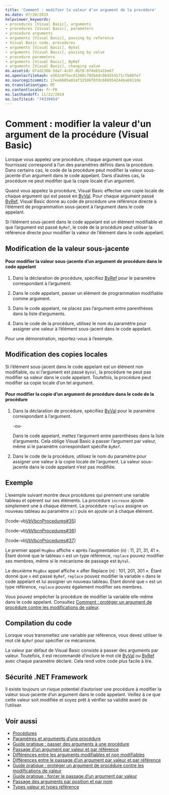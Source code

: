 ```yaml
---
title: 'Comment : modifier la valeur d’un argument de la procédure'
ms.date: 07/20/2015
helpviewer_keywords:
- procedures [Visual Basic], arguments
- procedures [Visual Basic], parameters
- procedure arguments
- arguments [Visual Basic], passing by reference
- Visual Basic code, procedures
- arguments [Visual Basic], ByVal
- arguments [Visual Basic], passing by value
- procedure parameters
- arguments [Visual Basic], ByRef
- arguments [Visual Basic], changing value
ms.assetid: 6fad2368-5da7-4c07-8bf8-0f4e65a1be67
ms.openlocfilehash: e562c0f5ec01380c792b4dc064554171cfb007e7
ms.sourcegitcommit: 17ee6605e01ef32506f8fdc686954244ba6911de
ms.translationtype: MT
ms.contentlocale: fr-FR
ms.lasthandoff: 11/22/2019
ms.locfileid: "74339954"
---
```

# <a name="how-to-change-the-value-of-a-procedure-argument-visual-basic"></a>Comment : modifier la valeur d'un argument de la procédure (Visual Basic)
Lorsque vous appelez une procédure, chaque argument que vous fournissez correspond à l’un des paramètres définis dans la procédure. Dans certains cas, le code de la procédure peut modifier la valeur sous-jacente d’un argument dans le code appelant. Dans d’autres cas, la procédure ne peut modifier que la copie locale d’un argument.  
  
 Quand vous appelez la procédure, Visual Basic effectue une copie locale de chaque argument qui est passé en [ByVal](../../../../visual-basic/language-reference/modifiers/byval.md). Pour chaque argument passé [ByRef](../../../../visual-basic/language-reference/modifiers/byref.md), Visual Basic donne au code de procédure une référence directe à l’élément de programmation sous-jacent à l’argument dans le code appelant.  
  
 Si l’élément sous-jacent dans le code appelant est un élément modifiable et que l’argument est passé `ByRef`, le code de la procédure peut utiliser la référence directe pour modifier la valeur de l’élément dans le code appelant.  
  
## <a name="changing-the-underlying-value"></a>Modification de la valeur sous-jacente  
  
#### <a name="to-change-the-underlying-value-of-a-procedure-argument-in-the-calling-code"></a>Pour modifier la valeur sous-jacente d’un argument de procédure dans le code appelant  
  
1. Dans la déclaration de procédure, spécifiez [ByRef](../../../../visual-basic/language-reference/modifiers/byref.md) pour le paramètre correspondant à l’argument.  
  
2. Dans le code appelant, passer un élément de programmation modifiable comme argument.  
  
3. Dans le code appelant, ne placez pas l’argument entre parenthèses dans la liste d’arguments.  
  
4. Dans le code de la procédure, utilisez le nom du paramètre pour assigner une valeur à l’élément sous-jacent dans le code appelant.  
  
 Pour une démonstration, reportez-vous à l’exemple.  
  
## <a name="changing-local-copies"></a>Modification des copies locales  
 Si l’élément sous-jacent dans le code appelant est un élément non modifiable, ou si l’argument est passé `ByVal`, la procédure ne peut pas modifier sa valeur dans le code appelant. Toutefois, la procédure peut modifier sa copie locale d’un tel argument.  
  
#### <a name="to-change-the-copy-of-a-procedure-argument-in-the-procedure-code"></a>Pour modifier la copie d’un argument de procédure dans le code de la procédure  
  
1. Dans la déclaration de procédure, spécifiez [ByVal](../../../../visual-basic/language-reference/modifiers/byval.md) pour le paramètre correspondant à l’argument.  
  
     -ou-  
  
     Dans le code appelant, mettez l’argument entre parenthèses dans la liste d’arguments. Cela oblige Visual Basic à passer l’argument par valeur, même si le paramètre correspondant spécifie `ByRef`.  
  
2. Dans le code de la procédure, utilisez le nom du paramètre pour assigner une valeur à la copie locale de l’argument. La valeur sous-jacente dans le code appelant n’est pas modifiée.  
  
## <a name="example"></a>Exemple  
 L’exemple suivant montre deux procédures qui prennent une variable tableau et opèrent sur ses éléments. La procédure `increase` ajoute simplement une à chaque élément. La procédure `replace` assigne un nouveau tableau au paramètre `a()` puis en ajoute un à chaque élément.  
  
 [!code-vb[VbVbcnProcedures#35](~/samples/snippets/visualbasic/VS_Snippets_VBCSharp/VbVbcnProcedures/VB/Class1.vb#35)]  
  
 [!code-vb[VbVbcnProcedures#36](~/samples/snippets/visualbasic/VS_Snippets_VBCSharp/VbVbcnProcedures/VB/Class1.vb#36)]  
  
 [!code-vb[VbVbcnProcedures#37](~/samples/snippets/visualbasic/VS_Snippets_VBCSharp/VbVbcnProcedures/VB/Class1.vb#37)]  
  
 Le premier appel `MsgBox` affiche « après l’augmentation (n) : 11, 21, 31, 41 ». Étant donné que le tableau `n` est un type référence, `replace` pouvez modifier ses membres, même si le mécanisme de passage est `ByVal`.  
  
 Le deuxième `MsgBox` appel affiche « after Replace (n) : 101, 201, 301 ». Étant donné que `n` est passé `ByRef`, `replace` pouvez modifier la variable `n` dans le code appelant et lui assigner un nouveau tableau. Étant donné que `n` est un type référence, `replace` pouvez également modifier ses membres.  
  
 Vous pouvez empêcher la procédure de modifier la variable elle-même dans le code appelant. Consultez [Comment : protéger un argument de procédure contre les modifications de valeur](./how-to-protect-a-procedure-argument-against-value-changes.md).  
  
## <a name="compiling-the-code"></a>Compilation du code  
 Lorsque vous transmettez une variable par référence, vous devez utiliser le mot clé `ByRef` pour spécifier ce mécanisme.  
  
 La valeur par défaut de Visual Basic consiste à passer des arguments par valeur. Toutefois, il est recommandé d’inclure le mot clé [ByVal](../../../../visual-basic/language-reference/modifiers/byval.md) ou [ByRef](../../../../visual-basic/language-reference/modifiers/byref.md) avec chaque paramètre déclaré. Cela rend votre code plus facile à lire.  
  
## <a name="net-framework-security"></a>Sécurité .NET Framework  
 Il existe toujours un risque potentiel d’autoriser une procédure à modifier la valeur sous-jacente d’un argument dans le code appelant. Veillez à ce que cette valeur soit modifiée et soyez prêt à vérifier sa validité avant de l’utiliser.  
  
## <a name="see-also"></a>Voir aussi

- [Procédures](./index.md)
- [Paramètres et arguments d’une procédure](./procedure-parameters-and-arguments.md)
- [Guide pratique : passer des arguments à une procédure](./how-to-pass-arguments-to-a-procedure.md)
- [Passage d’un argument par valeur et par référence](./passing-arguments-by-value-and-by-reference.md)
- [Différences entre les arguments modifiables et non modifiables](./differences-between-modifiable-and-nonmodifiable-arguments.md)
- [Différences entre le passage d’un argument par valeur et par référence](./differences-between-passing-an-argument-by-value-and-by-reference.md)
- [Guide pratique : protéger un argument de procédure contre les modifications de valeur](./how-to-protect-a-procedure-argument-against-value-changes.md)
- [Guide pratique : forcer le passage d’un argument par valeur](./how-to-force-an-argument-to-be-passed-by-value.md)
- [Passage des arguments par position et par nom](./passing-arguments-by-position-and-by-name.md)
- [Types valeur et types référence](../../../../visual-basic/programming-guide/language-features/data-types/value-types-and-reference-types.md)
